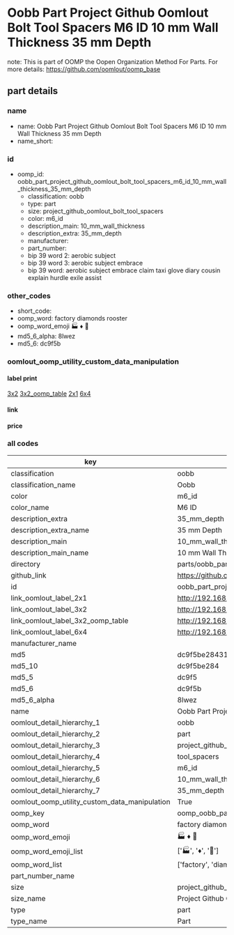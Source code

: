 # Oobb Part Project Github Oomlout Bolt Tool Spacers M6 ID 10 mm Wall Thickness 35 mm Depth  

note: This is part of OOMP the Oopen Organization Method For Parts. For more details: https://github.com/oomlout/oomp_base

##  part details
  







### name
* name: Oobb Part Project Github Oomlout Bolt Tool Spacers M6 ID 10 mm Wall Thickness 35 mm Depth
* name_short: 
### id
* oomp_id: oobb_part_project_github_oomlout_bolt_tool_spacers_m6_id_10_mm_wall_thickness_35_mm_depth
  * classification: oobb
  * type: part
  * size: project_github_oomlout_bolt_tool_spacers
  * color: m6_id
  * description_main: 10_mm_wall_thickness
  * description_extra: 35_mm_depth
  * manufacturer: 
  * part_number: 
  * bip 39 word 2: aerobic subject
  * bip 39 word 3: aerobic subject embrace
  * bip 39 word: aerobic subject embrace claim taxi glove diary cousin explain hurdle exile assist

### other_codes
* short_code: 
* oomp_word: factory diamonds rooster
* oomp_word_emoji :factory: :diamonds: :rooster:
* md5_6_alpha: 8lwez
* md5_6: dc9f5b






### oomlout_oomp_utility_custom_data_manipulation
#### label print
[3x2](http://192.168.1.245:1112/?label=oomp%208lwez)
[3x2_oomp_table](http://192.168.1.108:1112/?label=oomp%208lwez)
[2x1](http://192.168.1.242:1112/?label=oomp%208lwez)
[6x4](http://192.168.1.55:1112/?label=oomp%208lwez)    

#### link

                              

#### price







### all codes 
| key | value |  
| --- | --- |  
| classification | oobb |  
| classification_name | Oobb |  
| color | m6_id |  
| color_name | M6 ID |  
| description_extra | 35_mm_depth |  
| description_extra_name | 35 mm Depth |  
| description_main | 10_mm_wall_thickness |  
| description_main_name | 10 mm Wall Thickness |  
| directory | parts/oobb_part_project_github_oomlout_bolt_tool_spacers_m6_id_10_mm_wall_thickness_35_mm_depth |  
| github_link | https://github.com/oomlout/oomlout_oomp_part_src/tree/main/parts/oobb_part_project_github_oomlout_bolt_tool_spacers_m6_id_10_mm_wall_thickness_35_mm_depth |  
| id | oobb_part_project_github_oomlout_bolt_tool_spacers_m6_id_10_mm_wall_thickness_35_mm_depth |  
| link_oomlout_label_2x1 | http://192.168.1.242:1112/?label=oomp%208lwez |  
| link_oomlout_label_3x2 | http://192.168.1.245:1112/?label=oomp%208lwez |  
| link_oomlout_label_3x2_oomp_table | http://192.168.1.108:1112/?label=oomp%208lwez |  
| link_oomlout_label_6x4 | http://192.168.1.55:1112/?label=oomp%208lwez |  
| manufacturer_name |  |  
| md5 | dc9f5be2843167a98eef329a9135f821 |  
| md5_10 | dc9f5be284 |  
| md5_5 | dc9f5 |  
| md5_6 | dc9f5b |  
| md5_6_alpha | 8lwez |  
| name | Oobb Part Project Github Oomlout Bolt Tool Spacers M6 ID 10 mm Wall Thickness 35 mm Depth |  
| oomlout_detail_hierarchy_1 | oobb |  
| oomlout_detail_hierarchy_2 | part |  
| oomlout_detail_hierarchy_3 | project_github_bolt |  
| oomlout_detail_hierarchy_4 | tool_spacers |  
| oomlout_detail_hierarchy_5 | m6_id |  
| oomlout_detail_hierarchy_6 | 10_mm_wall_thickness |  
| oomlout_detail_hierarchy_7 | 35_mm_depth |  
| oomlout_oomp_utility_custom_data_manipulation | True |  
| oomp_key | oomp_oobb_part_project_github_oomlout_bolt_tool_spacers_m6_id_10_mm_wall_thickness_35_mm_depth |  
| oomp_word | factory diamonds rooster |  
| oomp_word_emoji | :factory: :diamonds: :rooster: |  
| oomp_word_emoji_list | [':factory:', ':diamonds:', ':rooster:'] |  
| oomp_word_list | ['factory', 'diamonds', 'rooster'] |  
| part_number_name |  |  
| size | project_github_oomlout_bolt_tool_spacers |  
| size_name | Project Github Oomlout Bolt Tool Spacers |  
| type | part |  
| type_name | Part |  
